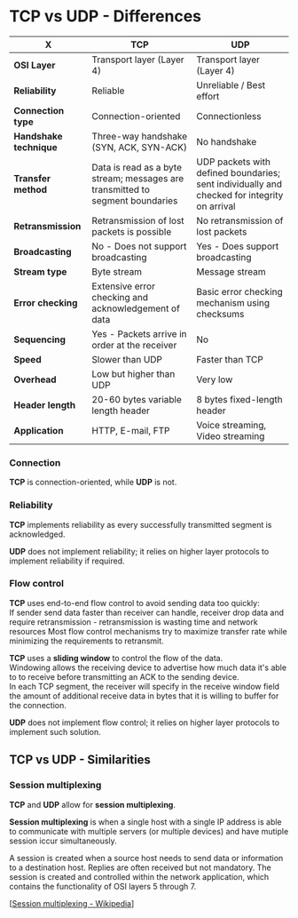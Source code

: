 # TCP vs UDP - Differences

| X                       | TCP                                                                           | UDP                                                                                         |
| ----------------------- | ----------------------------------------------------------------------------- | ------------------------------------------------------------------------------------------- |
| **OSI Layer**           | Transport layer (Layer 4)                                                     | Transport layer (Layer 4)                                                                   |
| **Reliability**         | Reliable                                                                      | Unreliable / Best effort                                                                    |
| **Connection type**     | Connection-oriented                                                           | Connectionless                                                                              |
| **Handshake technique** | Three-way handshake (SYN, ACK, SYN-ACK)                                       | No handshake                                                                                |
| **Transfer method**     | Data is read as a byte stream; messages are transmitted to segment boundaries | UDP packets with defined boundaries; sent individually and checked for integrity on arrival |
| **Retransmission**      | Retransmission of lost packets is possible                                    | No retransmission of lost packets                                                           |
| **Broadcasting**        | No - Does not support broadcasting                                            | Yes - Does support broadcasting                                                             |
| **Stream type**         | Byte stream                                                                   | Message stream                                                                              |
| **Error checking**      | Extensive error checking and acknowledgement of data                          | Basic error checking mechanism using checksums                                              |
| **Sequencing**          | Yes - Packets arrive in order at the receiver                                 | No                                                                                          |
| **Speed**               | Slower than UDP                                                               | Faster than TCP                                                                             |
| **Overhead**            | Low but higher than UDP                                                       | Very low                                                                                    |
| **Header length**       | 20-60 bytes variable length header                                            | 8 bytes fixed-length header                                                                 |
| **Application**         | HTTP, E-mail, FTP                                                             | Voice streaming, Video streaming                                                            |

### Connection

**TCP** is connection-oriented, while **UDP** is not.

### Reliability

**TCP** implements reliability as every successfully transmitted segment is acknowledged.

**UDP** does not implement reliability; it relies on higher layer protocols to implement reliability if required.

### Flow control

**TCP** uses end-to-end flow control to avoid sending data too quickly:<br>
If sender send data faster than receiver can handle, receiver drop data and require retransmission - retransmission is wasting time and network resources
Most flow control mechanisms try to maximize transfer rate while minimizing the requirements to retransmit.

**TCP** uses a **sliding window** to control the flow of the data.<br>
Windowing allows the receiving device to advertise how much data it's able to to receive before transmitting an ACK to the sending device.<br>
In each TCP segment, the receiver will specify in the receive window field the amount of additional receive data in bytes that it is willing to buffer for the connection.

**UDP** does not implement flow control; it relies on higher layer protocols to implement such solution.

## TCP vs UDP - Similarities

### Session multiplexing

**TCP** and **UDP** allow for **session multiplexing**.

**Session multiplexing** is when a single host with a single IP address is able to communicate with multiple servers (or multiple devices) and have mutiple session iccur simultaneously.

A session is created when a source host needs to send data or information to a destination host.
Replies are often received but not mandatory.
The session is created and controlled within the network application, which contains the functionality of OSI layers 5 through 7.

[[Session multiplexing - Wikipedia](https://en.wikipedia.org/wiki/Session_multiplexing)]
